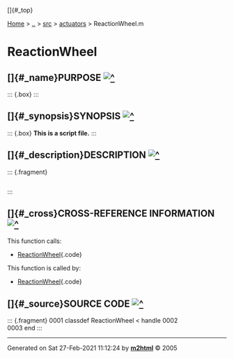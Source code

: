 []{#_top}

<div>

[Home](../../../index.html) \> [..](#) \> [src](#) \>
[actuators](index.html) \> ReactionWheel.m

</div>

# ReactionWheel

## []{#_name}PURPOSE [![\^](../../../up.png)](#_top)

::: {.box}
:::

## []{#_synopsis}SYNOPSIS [![\^](../../../up.png)](#_top)

::: {.box}
**This is a script file.**
:::

## []{#_description}DESCRIPTION [![\^](../../../up.png)](#_top)

::: {.fragment}
``` {.comment}
```
:::

## []{#_cross}CROSS-REFERENCE INFORMATION [![\^](../../../up.png)](#_top)

This function calls:

-   [ReactionWheel](ReactionWheel.html){.code}

This function is called by:

-   [ReactionWheel](ReactionWheel.html){.code}

## []{#_source}SOURCE CODE [![\^](../../../up.png)](#_top)

::: {.fragment}
    0001 classdef ReactionWheel < handle
    0002     
    0003 end
:::

------------------------------------------------------------------------

Generated on Sat 27-Feb-2021 11:12:24 by
**[m2html](http://www.artefact.tk/software/matlab/m2html/ "Matlab Documentation in HTML")**
© 2005
